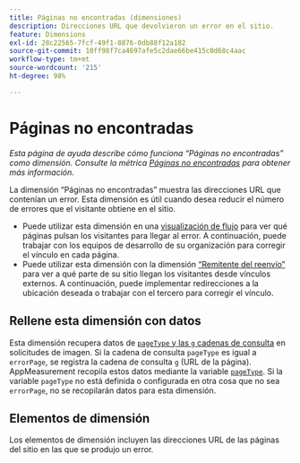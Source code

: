 ```yaml
---
title: Páginas no encontradas (dimensiones)
description: Direcciones URL que devolvieron un error en el sitio.
feature: Dimensions
exl-id: 28c22565-7fcf-49f1-8876-0db88f12a182
source-git-commit: 10ff98f7ca4697afe5c2dae66be415c0d68c4aac
workflow-type: tm+mt
source-wordcount: '215'
ht-degree: 98%

---
```


# Páginas no encontradas

*Esta página de ayuda describe cómo funciona “Páginas no encontradas” como dimensión. Consulte la métrica [Páginas no encontradas](../metrics/pages-not-found.md) para obtener más información.*

La dimensión “Páginas no encontradas” muestra las direcciones URL que contenían un error. Esta dimensión es útil cuando desea reducir el número de errores que el visitante obtiene en el sitio.

* Puede utilizar esta dimensión en una [visualización de flujo](/help/analyze/analysis-workspace/visualizations/c-flow/flow.md) para ver qué páginas pulsan los visitantes para llegar al error. A continuación, puede trabajar con los equipos de desarrollo de su organización para corregir el vínculo en cada página.
* Puede utilizar esta dimensión con la dimensión [“Remitente del reenvío”](referrer.md) para ver a qué parte de su sitio llegan los visitantes desde vínculos externos. A continuación, puede implementar redirecciones a la ubicación deseada o trabajar con el tercero para corregir el vínculo.

## Rellene esta dimensión con datos

Esta dimensión recupera datos de [`pageType` y las `g` cadenas de consulta](/help/implement/validate/query-parameters.md) en solicitudes de imagen. Si la cadena de consulta `pageType` es igual a `errorPage`, se registra la cadena de consulta `g` (URL de la página). AppMeasurement recopila estos datos mediante la variable [`pageType`](/help/implement/vars/page-vars/pagetype.md). Si la variable `pageType` no está definida o configurada en otra cosa que no sea `errorPage`, no se recopilarán datos para esta dimensión.

## Elementos de dimensión

Los elementos de dimensión incluyen las direcciones URL de las páginas del sitio en las que se produjo un error.

